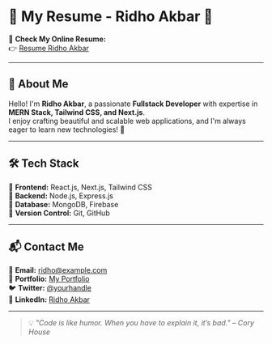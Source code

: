 # 🌟 My Resume - Ridho Akbar 🌟

📌 **Check My Online Resume:**  
👉 [Resume Ridho Akbar](https://resumeridhoakbar.vercel.app/)  

---

## 📜 About Me
Hello! I'm **Ridho Akbar**, a passionate **Fullstack Developer** with expertise in **MERN Stack, Tailwind CSS, and Next.js**.  
I enjoy crafting beautiful and scalable web applications, and I'm always eager to learn new technologies! 🚀  

---

## 🛠️ Tech Stack
🔹 **Frontend:** React.js, Next.js, Tailwind CSS  
🔹 **Backend:** Node.js, Express.js  
🔹 **Database:** MongoDB, Firebase  
🔹 **Version Control:** Git, GitHub  

---

## 📬 Contact Me
📧 **Email:** [ridho@example.com](mailto:ridho@example.com)  
🔗 **Portfolio:** [My Portfolio](https://yourportfolio.com)  
🐦 **Twitter:** [@yourhandle](https://twitter.com/yourhandle)  
💼 **LinkedIn:** [Ridho Akbar](https://linkedin.com/in/yourprofile)  

---

> 💡 _"Code is like humor. When you have to explain it, it’s bad." – Cory House_  

